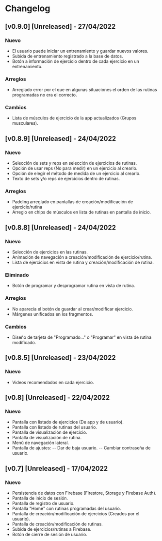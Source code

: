 # Changelog

## [v0.9.0] [Unreleased]  - 27/04/2022
### Nuevo
- El usuario puede iniciar un entrenamiento y guardar nuevos valores.
- Subida de entrenamiento registrado a la base de datos.
- Botón a información de ejercicio dentro de cada ejercicio en un entrenamiento.

### Arreglos
- Arreglado error por el que en algunas situaciones el orden de las rutinas programadas no era el correcto.

### Cambios
- Lista de músculos de ejercicio de la app actualizados (Grupos musculares).

## [v0.8.9] [Unreleased]  - 24/04/2022
### Nuevo
- Selección de sets y reps en selección de ejercicios de rutinas.
- Opción de usar reps (No para medir) en un ejercicio al crearlo.
- Opción de elegir el método de medida de un ejercicio al crearlo.
- Texto de sets y/o reps de ejercicios dentro de rutinas.

### Arreglos
- Padding arreglado en pantallas de creación/modificación de ejercicio/rutina
- Arreglo en chips de músculos en lista de rutinas en pantalla de inicio.

## [v0.8.8] [Unreleased]  - 24/04/2022
### Nuevo
- Selección de ejercicios en las rutinas.
- Animación de navegación a creación/modificación de ejercicio/rutina.
- Lista de ejercicios en vista de rutina y creación/modificación de rutina.

### Eliminado
- Botón de programar y desprogramar rutina en vista de rutina.

### Arreglos
- No aparecía el botón de guardar al crear/modificar ejercicio.
- Márgenes unificados en los fragmentos.

### Cambios
- Diseño de tarjeta de "Programado..." o "Programar" en vista de rutina modificado.

## [v0.8.5] [Unreleased]  - 23/04/2022
### Nuevo
- Videos recomendados en cada ejercicio.

## [v0.8] [Unreleased]  - 22/04/2022
### Nuevo
- Pantalla con listado de ejercicios (De app y de usuario).
- Pantalla con listado de rutinas del usuario.
- Pantalla de visualización de ejercicio.
- Pantalla de visualización de rutina.
- Menú de navegación lateral.
- Pantalla de ajustes:
-- Dar de baja usuario.
-- Cambiar contraseña de usuario.

## [v0.7] [Unreleased]  - 17/04/2022
### Nuevo
- Persistencia de datos con Firebase (Firestore, Storage y Firebase Auth).
- Pantalla de inicio de sesión.
- Pantalla de registro de usuario.
- Pantalla "Home" con rutinas programadas del usuario.
- Pantalla de creación/modificación de ejercicios (Creados por el usuario).
- Pantalla de creación/modificación de rutinas.
- Subida de ejercicios/rutinas a Firebase.
- Botón de cierre de sesión de usuario.
